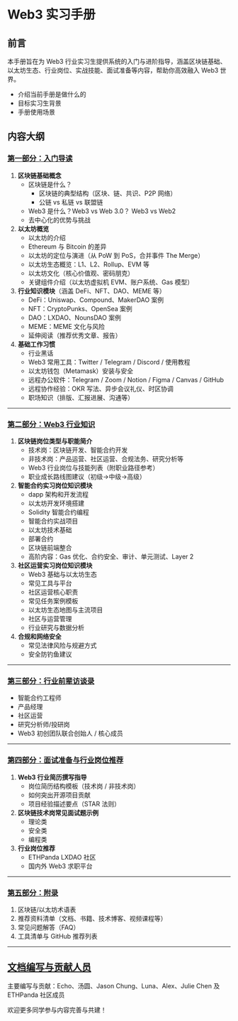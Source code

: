 # Web3 实习手册 <Badge type="note" text="v1" vertical="top" />

## 前言

本手册旨在为 Web3 行业实习生提供系统的入门与进阶指导，涵盖区块链基础、以太坊生态、行业岗位、实战技能、面试准备等内容，帮助你高效融入 Web3 世界。

- 介绍当前手册是做什么的
- 目标实习生背景
- 手册使用场景

## 内容大纲

### [第一部分：入门导读](./intro.md)

1. **区块链基础概念**
    - 区块链是什么？
        - 区块链的典型结构（区块、链、共识、P2P 网络）
        - 公链 vs 私链 vs 联盟链
    - Web3 是什么？Web3 vs Web 3.0？ Web3 vs Web2
    - 去中心化的优势与挑战
2. **以太坊概览**
    - 以太坊的介绍
    - Ethereum 与 Bitcoin 的差异
    - 以太坊的定位与演进（从 PoW 到 PoS，合并事件 The Merge）
    - 以太坊生态概览：L1、L2、Rollup、EVM 等
    - 以太坊文化（核心价值观、密码朋克）
    - 关键组件介绍（以太坊虚拟机 EVM、账户系统、Gas 模型）
3. **行业知识模块**（涵盖 DeFi、NFT、DAO、MEME 等）
    - DeFi：Uniswap、Compound、MakerDAO 案例
    - NFT：CryptoPunks、OpenSea 案例
    - DAO：LXDAO、NounsDAO 案例
    - MEME：MEME 文化与风险
    - 延伸阅读（推荐优秀文章、报告）
4. **基础工作习惯**
    - 行业黑话
    - Web3 常用工具：Twitter / Telegram / Discord / 使用教程
    - 以太坊钱包（Metamask）安装与安全
    - 远程办公软件：Telegram / Zoom / Notion / Figma / Canvas / GitHub
    - 远程协作经验：OKR 写法、异步会议礼仪、时区协调
    - 职场知识（排版、汇报进展、沟通等）

---

### [第二部分：Web3 行业知识](./industry.md)

1. **区块链岗位类型与职能简介**
    - 技术岗：区块链开发、智能合约开发
    - 非技术岗：产品运营、社区运营、合规法务、研究分析等
    - Web3 行业岗位与技能列表（附职业路径参考）
    - 职业成长路线图建议（初级→中级→高级）
2. **智能合约实习岗位知识模块**
    - dapp 架构和开发流程
    - 以太坊开发环境搭建
    - Solidity 智能合约编程
    - 智能合约实战项目
    - 以太坊技术基础
    - 部署合约
    - 区块链前端整合
    - 高阶内容：Gas 优化、合约安全、审计、单元测试、Layer 2
3. **社区运营实习岗位知识模块**
    - Web3 基础与以太坊生态
    - 常见工具与平台
    - 社区运营核心职责
    - 常见任务案例模板
    - 以太坊生态地图与主流项目
    - 社区与运营管理
    - 行业研究与数据分析
4. **合规和网络安全**
    - 常见法律风险与规避方式
    - 安全防钓鱼建议

---

### [第三部分：行业前辈访谈录](./interviews.md)

- 智能合约工程师
- 产品经理
- 社区运营
- 研究分析师/投研岗
- Web3 初创团队联合创始人 / 核心成员

---

### [第四部分：面试准备与行业岗位推荐](./interview-prep.md)

1. **Web3 行业简历撰写指导**
    - 岗位简历结构模板（技术岗 / 非技术岗）
    - 如何突出开源项目贡献
    - 项目经验描述要点（STAR 法则）
2. **区块链技术岗常见面试题示例**
    - 理论类
    - 安全类
    - 编程类
3. **行业岗位推荐**
    - ETHPanda LXDAO 社区
    - 国内外 Web3 求职平台

---

### [第五部分：附录](./appendix.md)

1. 区块链/以太坊术语表
2. 推荐资料清单（文档、书籍、技术博客、视频课程等）
3. 常见问题解答（FAQ）
4. 工具清单与 GitHub 推荐列表

---

## [文档编写与贡献人员](./thanks.md)

主要编写与贡献：Echo、汤圆、Jason Chung、Luna、Alex、Julie Chen 及 ETHPanda 社区成员

欢迎更多同学参与内容完善与共建！